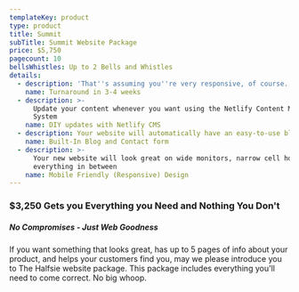```yaml
---
templateKey: product
type: product
title: Summit
subTitle: Summit Website Package
price: $5,750
pagecount: 10
bellsWhistles: Up to 2 Bells and Whistles
details:
  - description: 'That''s assuming you''re very responsive, of course.'
    name: Turnaround in 3-4 weeks
  - description: >-
      Update your content whenever you want using the Netlify Content Management
      System
    name: DIY updates with Netlify CMS
  - description: Your website will automatically have an easy-to-use blog and contact form.
    name: Built-In Blog and Contact form
  - description: >-
      Your new website will look great on wide monitors, narrow cell hones, and
      everything in between
    name: Mobile Friendly (Responsive) Design
---
```

### $3,250 Gets you Everything you Need and Nothing You Don't
##### No Compromises - Just Web Goodness
If you want something that looks great, has up to 5 pages of info about your product, and helps your customers find you, may we please introduce you to The Halfsie website package. This package includes everything you'll need to come correct. No big whoop.